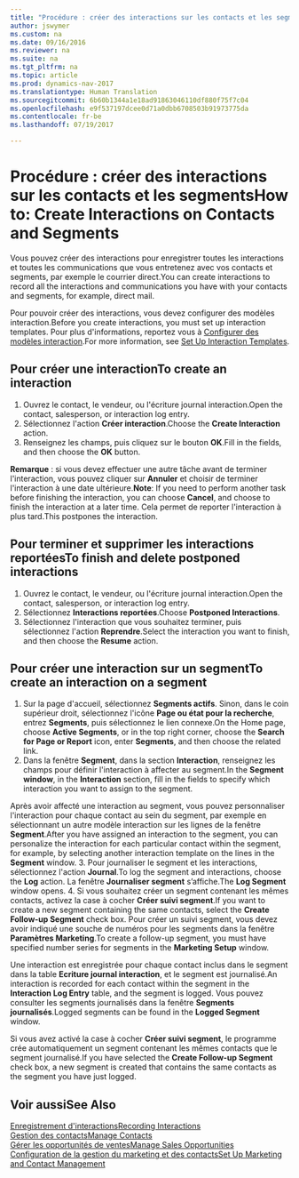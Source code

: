 ```yaml
---
title: "Procédure : créer des interactions sur les contacts et les segments"
author: jswymer
ms.custom: na
ms.date: 09/16/2016
ms.reviewer: na
ms.suite: na
ms.tgt_pltfrm: na
ms.topic: article
ms.prod: dynamics-nav-2017
ms.translationtype: Human Translation
ms.sourcegitcommit: 6b60b1344a1e18ad91863046110df880f75f7c04
ms.openlocfilehash: e9f537197dcee0d71a0dbb6708503b91973775da
ms.contentlocale: fr-be
ms.lasthandoff: 07/19/2017

---
```

# <a name="how-to-create-interactions-on-contacts-and-segments"></a><span data-ttu-id="4cbf9-102">Procédure : créer des interactions sur les contacts et les segments</span><span class="sxs-lookup"><span data-stu-id="4cbf9-102">How to: Create Interactions on Contacts and Segments</span></span>
<span data-ttu-id="4cbf9-103">Vous pouvez créer des interactions pour enregistrer toutes les interactions et toutes les communications que vous entretenez avec vos contacts et segments, par exemple le courrier direct.</span><span class="sxs-lookup"><span data-stu-id="4cbf9-103">You can create interactions to record all the interactions and communications you have with your contacts and segments, for example, direct mail.</span></span>

<span data-ttu-id="4cbf9-104">Pour pouvoir créer des interactions, vous devez configurer des modèles interaction.</span><span class="sxs-lookup"><span data-stu-id="4cbf9-104">Before you create interactions, you must set up interaction templates.</span></span> <span data-ttu-id="4cbf9-105">Pour plus d'informations, reportez vous à [Configurer des modèles interaction](marketing-interactions.md#set-up-interaction-templates).</span><span class="sxs-lookup"><span data-stu-id="4cbf9-105">For more information, see  [Set Up Interaction Templates](marketing-interactions.md#set-up-interaction-templates).</span></span>

## <a name="to-create-an-interaction"></a><span data-ttu-id="4cbf9-106">Pour créer une interaction</span><span class="sxs-lookup"><span data-stu-id="4cbf9-106">To create an interaction</span></span>
1. <span data-ttu-id="4cbf9-107">Ouvrez le contact, le vendeur, ou l'écriture journal interaction.</span><span class="sxs-lookup"><span data-stu-id="4cbf9-107">Open the contact, salesperson, or interaction log entry.</span></span>
2. <span data-ttu-id="4cbf9-108">Sélectionnez l'action **Créer interaction**.</span><span class="sxs-lookup"><span data-stu-id="4cbf9-108">Choose the **Create Interaction** action.</span></span>
3. <span data-ttu-id="4cbf9-109">Renseignez les champs, puis cliquez sur le bouton **OK**.</span><span class="sxs-lookup"><span data-stu-id="4cbf9-109">Fill in the fields, and then choose the **OK** button.</span></span>

<span data-ttu-id="4cbf9-110">**Remarque** : si vous devez effectuer une autre tâche avant de terminer l'interaction, vous pouvez cliquer sur **Annuler** et choisir de terminer l'interaction à une date ultérieure.</span><span class="sxs-lookup"><span data-stu-id="4cbf9-110">**Note**: If you need to perform another task before finishing the interaction, you can choose **Cancel**, and choose to finish the interaction at a later time.</span></span> <span data-ttu-id="4cbf9-111">Cela permet de reporter l'interaction à plus tard.</span><span class="sxs-lookup"><span data-stu-id="4cbf9-111">This postpones the interaction.</span></span>

## <a name="to-finish-and-delete-postponed-interactions"></a><span data-ttu-id="4cbf9-112">Pour terminer et supprimer les interactions reportées</span><span class="sxs-lookup"><span data-stu-id="4cbf9-112">To finish and delete postponed interactions</span></span>
1. <span data-ttu-id="4cbf9-113">Ouvrez le contact, le vendeur, ou l'écriture journal interaction.</span><span class="sxs-lookup"><span data-stu-id="4cbf9-113">Open the contact, salesperson, or interaction log entry.</span></span>
2. <span data-ttu-id="4cbf9-114">Sélectionnez **Interactions reportées**.</span><span class="sxs-lookup"><span data-stu-id="4cbf9-114">Choose **Postponed Interactions**.</span></span>
3. <span data-ttu-id="4cbf9-115">Sélectionnez l'interaction que vous souhaitez terminer, puis sélectionnez l'action **Reprendre**.</span><span class="sxs-lookup"><span data-stu-id="4cbf9-115">Select the interaction you want to finish, and then choose the **Resume** action.</span></span>

## <a name="to-create-an-interaction-on-a-segment"></a><span data-ttu-id="4cbf9-116">Pour créer une interaction sur un segment</span><span class="sxs-lookup"><span data-stu-id="4cbf9-116">To create an interaction on a segment</span></span>
1. <span data-ttu-id="4cbf9-117">Sur la page d'accueil, sélectionnez **Segments actifs**. Sinon, dans le coin supérieur droit, sélectionnez l'icône **Page ou état pour la recherche**, entrez **Segments**, puis sélectionnez le lien connexe.</span><span class="sxs-lookup"><span data-stu-id="4cbf9-117">On the Home page, choose **Active Segments**, or in the top right corner, choose the **Search for Page or Report** icon, enter **Segments**, and then choose the related link.</span></span>
2. <span data-ttu-id="4cbf9-118">Dans la fenêtre **Segment**, dans la section **Interaction**, renseignez les champs pour définir l'interaction à affecter au segment.</span><span class="sxs-lookup"><span data-stu-id="4cbf9-118">In the **Segment window**, in the **Interaction** section, fill in the fields to specify which interaction you want to assign to the segment.</span></span>

  <span data-ttu-id="4cbf9-119">Après avoir affecté une interaction au segment, vous pouvez personnaliser l'interaction pour chaque contact au sein du segment, par exemple en sélectionnant un autre modèle interaction sur les lignes de la fenêtre **Segment**.</span><span class="sxs-lookup"><span data-stu-id="4cbf9-119">After you have assigned an interaction to the segment, you can personalize the interaction for each particular contact within the segment, for example, by selecting another interaction template on the lines in the **Segment** window.</span></span>
3. <span data-ttu-id="4cbf9-120">Pour journaliser le segment et les interactions, sélectionnez l'action **Journal**.</span><span class="sxs-lookup"><span data-stu-id="4cbf9-120">To log the segment and interactions, choose the **Log** action.</span></span> <span data-ttu-id="4cbf9-121">La fenêtre **Journaliser segment** s’affiche.</span><span class="sxs-lookup"><span data-stu-id="4cbf9-121">The **Log Segment** window opens.</span></span>
4. <span data-ttu-id="4cbf9-122">Si vous souhaitez créer un segment contenant les mêmes contacts, activez la case à cocher **Créer suivi segment**.</span><span class="sxs-lookup"><span data-stu-id="4cbf9-122">If you want to create a new segment containing the same contacts, select the **Create Follow-up Segment** check box.</span></span> <span data-ttu-id="4cbf9-123">Pour créer un suivi segment, vous devez avoir indiqué une souche de numéros pour les segments dans la fenêtre **Paramètres Marketing**.</span><span class="sxs-lookup"><span data-stu-id="4cbf9-123">To create a follow-up segment, you must have specified number series for segments in the **Marketing Setup** window.</span></span>

<span data-ttu-id="4cbf9-124">Une interaction est enregistrée pour chaque contact inclus dans le segment dans la table **Ecriture journal interaction**, et le segment est journalisé.</span><span class="sxs-lookup"><span data-stu-id="4cbf9-124">An interaction is recorded for each contact within the segment in the **Interaction Log Entry** table, and the segment is logged.</span></span> <span data-ttu-id="4cbf9-125">Vous pouvez consulter les segments journalisés dans la fenêtre **Segments journalisés**.</span><span class="sxs-lookup"><span data-stu-id="4cbf9-125">Logged segments can be found in the **Logged Segment** window.</span></span>

<span data-ttu-id="4cbf9-126">Si vous avez activé la case à cocher **Créer suivi segment**, le programme crée automatiquement un segment contenant les mêmes contacts que le segment journalisé.</span><span class="sxs-lookup"><span data-stu-id="4cbf9-126">If you have selected the **Create Follow-up Segment** check box, a new segment is created that contains the same contacts as the segment you have just logged.</span></span>

## <a name="see-also"></a><span data-ttu-id="4cbf9-127">Voir aussi</span><span class="sxs-lookup"><span data-stu-id="4cbf9-127">See Also</span></span>
[<span data-ttu-id="4cbf9-128">Enregistrement d'interactions</span><span class="sxs-lookup"><span data-stu-id="4cbf9-128">Recording Interactions</span></span>](marketing-interactions.md)  
[<span data-ttu-id="4cbf9-129">Gestion des contacts</span><span class="sxs-lookup"><span data-stu-id="4cbf9-129">Manage Contacts</span></span>](marketing-contacts.md)  
[<span data-ttu-id="4cbf9-130">Gérer les opportunités de ventes</span><span class="sxs-lookup"><span data-stu-id="4cbf9-130">Manage Sales Opportunities</span></span>](marketing-manage-sales-opportunities.md)  
[<span data-ttu-id="4cbf9-131">Configuration de la gestion du marketing et des contacts</span><span class="sxs-lookup"><span data-stu-id="4cbf9-131">Set Up Marketing and Contact Management</span></span>](marketing-setup-marketing.md)


